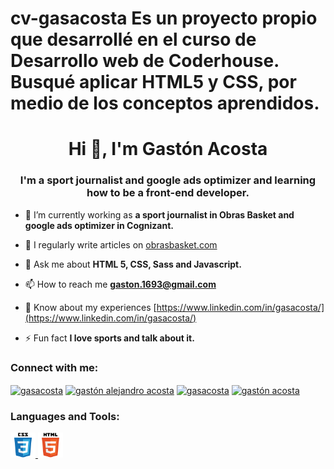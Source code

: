 # cv-gasacosta Es un proyecto propio que desarrollé en el curso de Desarrollo web de Coderhouse. Busqué aplicar HTML5 y CSS, por medio de los conceptos aprendidos.

<h1 align="center">Hi 👋, I'm Gastón Acosta</h1>
<h3 align="center">I'm a sport journalist and google ads optimizer and learning how to be a front-end developer.</h3>

- 🔭 I’m currently working as **a sport journalist in Obras Basket and google ads optimizer in Cognizant.**

- 📝 I regularly write articles on [obrasbasket.com](obrasbasket.com)

- 💬 Ask me about **HTML 5, CSS, Sass and Javascript.**

- 📫 How to reach me **gaston.1693@gmail.com**

- 📄 Know about my experiences [https://www.linkedin.com/in/gasacosta/](https://www.linkedin.com/in/gasacosta/)

- ⚡ Fun fact **I love sports and talk about it.**

<h3 align="left">Connect with me:</h3>
<p align="left">
<a href="https://twitter.com/gasacosta" target="blank"><img align="center" src="https://raw.githubusercontent.com/rahuldkjain/github-profile-readme-generator/master/src/images/icons/Social/twitter.svg" alt="gasacosta" height="30" width="40" /></a>
<a href="https://linkedin.com/in/gastón alejandro acosta" target="blank"><img align="center" src="https://raw.githubusercontent.com/rahuldkjain/github-profile-readme-generator/master/src/images/icons/Social/linked-in-alt.svg" alt="gastón alejandro acosta" height="30" width="40" /></a>
<a href="https://instagram.com/gasacosta" target="blank"><img align="center" src="https://raw.githubusercontent.com/rahuldkjain/github-profile-readme-generator/master/src/images/icons/Social/instagram.svg" alt="gasacosta" height="30" width="40" /></a>
<a href="https://www.behance.net/gastón acosta" target="blank"><img align="center" src="https://raw.githubusercontent.com/rahuldkjain/github-profile-readme-generator/master/src/images/icons/Social/behance.svg" alt="gastón acosta" height="30" width="40" /></a>
</p>

<h3 align="left">Languages and Tools:</h3>
<p align="left"> <a href="https://www.w3schools.com/css/" target="_blank" rel="noreferrer"> <img src="https://raw.githubusercontent.com/devicons/devicon/master/icons/css3/css3-original-wordmark.svg" alt="css3" width="40" height="40"/> </a> <a href="https://www.w3.org/html/" target="_blank" rel="noreferrer"> <img src="https://raw.githubusercontent.com/devicons/devicon/master/icons/html5/html5-original-wordmark.svg" alt="html5" width="40" height="40"/> </a> </p>
